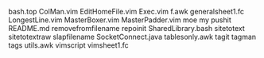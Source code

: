 bash.top
ColMan.vim
EditHomeFile.vim
Exec.vim
f.awk
generalsheet1.fc
LongestLine.vim
MasterBoxer.vim
MasterPadder.vim
moe
my
pushit
README.md
removefromfilename
repoinit
SharedLibrary.bash
sitetotext
sitetotextraw
slapfilename
SocketConnect.java
tablesonly.awk
tagit
tagman
tags
utils.awk
vimscript
vimsheet1.fc
